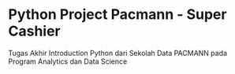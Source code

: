 # Python Project Pacmann - Super Cashier
Tugas Akhir Introduction Python dari Sekolah Data PACMANN pada Program Analytics dan Data Science 
